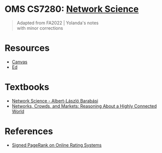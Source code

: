 # OMS CS7280: [Network Science](https://omscs.gatech.edu/cs-7280-network-science)
> Adapted from FA2022 | Yolanda's notes <br>
with minor corrections 

# Resources
- [Canvas](https://gatech.instructure.com/courses/265324)
- [Ed](https://edstem.org/us/courses/23633/discussion/)

# Textbooks
- [Network Science - Albert-László Barabási](http://networksciencebook.com/)
- [Networks, Crowds, and Markets: Reasoning About a Highly Connected World](https://www.cs.cornell.edu/home/kleinber/networks-book/)

# References
- [Signed PageRank on Online Rating Systems](https://link.springer.com/article/10.1007/s11424-021-0124-2)
